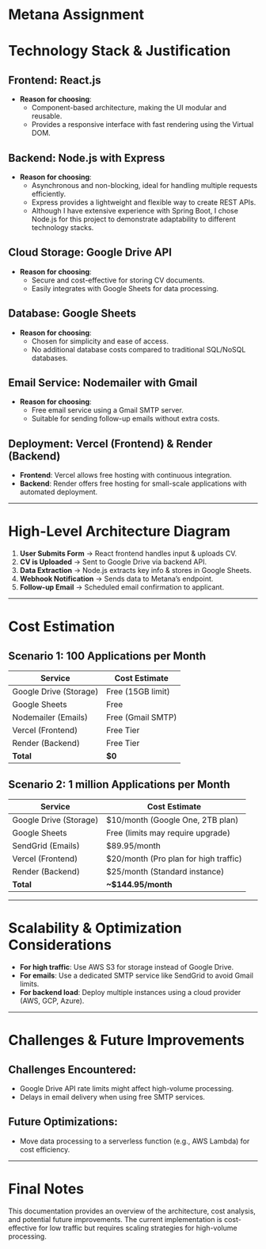 # Metana Assignment

# Technology Stack & Justification

## Frontend: React.js
- **Reason for choosing**: 
  - Component-based architecture, making the UI modular and reusable.
  - Provides a responsive interface with fast rendering using the Virtual DOM.

## Backend: Node.js with Express
- **Reason for choosing**:
  - Asynchronous and non-blocking, ideal for handling multiple requests efficiently.
  - Express provides a lightweight and flexible way to create REST APIs.
  - Although I have extensive experience with Spring Boot, I chose Node.js for this project to demonstrate adaptability to different technology stacks.

## Cloud Storage: Google Drive API
- **Reason for choosing**:
  - Secure and cost-effective for storing CV documents.
  - Easily integrates with Google Sheets for data processing.

## Database: Google Sheets
- **Reason for choosing**:
  - Chosen for simplicity and ease of access.
  - No additional database costs compared to traditional SQL/NoSQL databases.

## Email Service: Nodemailer with Gmail
- **Reason for choosing**:
  - Free email service using a Gmail SMTP server.
  - Suitable for sending follow-up emails without extra costs.

## Deployment: Vercel (Frontend) & Render (Backend)
- **Frontend**: Vercel allows free hosting with continuous integration.
- **Backend**: Render offers free hosting for small-scale applications with automated deployment.

---

# High-Level Architecture Diagram

1. **User Submits Form** → React frontend handles input & uploads CV.
2. **CV is Uploaded** → Sent to Google Drive via backend API.
3. **Data Extraction** → Node.js extracts key info & stores in Google Sheets.
4. **Webhook Notification** → Sends data to Metana’s endpoint.
5. **Follow-up Email** → Scheduled email confirmation to applicant.

---

# Cost Estimation

## Scenario 1: 100 Applications per Month

| Service               | Cost Estimate            |
|-----------------------|--------------------------|
| Google Drive (Storage) | Free (15GB limit)        |
| Google Sheets         | Free                     |
| Nodemailer (Emails)   | Free (Gmail SMTP)        |
| Vercel (Frontend)     | Free Tier                |
| Render (Backend)      | Free Tier                |
| **Total**             | **$0**                   |

## Scenario 2: 1 million Applications per Month

| Service               | Cost Estimate            |
|-----------------------|--------------------------|
| Google Drive (Storage) | $10/month (Google One, 2TB plan) |
| Google Sheets         | Free (limits may require upgrade) |
| SendGrid (Emails)     | $89.95/month             |
| Vercel (Frontend)     | $20/month (Pro plan for high traffic) |
| Render (Backend)      | $25/month (Standard instance) |
| **Total**             | **~$144.95/month**        |

---

# Scalability & Optimization Considerations

- **For high traffic**: Use AWS S3 for storage instead of Google Drive.
- **For emails**: Use a dedicated SMTP service like SendGrid to avoid Gmail limits.
- **For backend load**: Deploy multiple instances using a cloud provider (AWS, GCP, Azure).

---

# Challenges & Future Improvements

## Challenges Encountered:
- Google Drive API rate limits might affect high-volume processing.
- Delays in email delivery when using free SMTP services.

## Future Optimizations:
- Move data processing to a serverless function (e.g., AWS Lambda) for cost efficiency.

---

# Final Notes

This documentation provides an overview of the architecture, cost analysis, and potential future improvements. The current implementation is cost-effective for low traffic but requires scaling strategies for high-volume processing.
